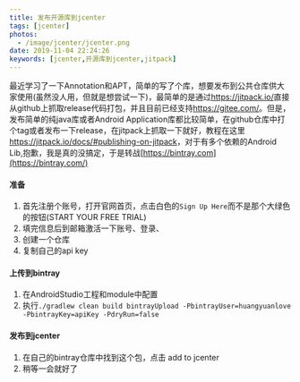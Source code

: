 ```yaml
---
title: 发布开源库到jcenter
tags: [jcenter]
photos:
  - /image/jcenter/jcenter.png
date: 2019-11-04 22:24:26
keywords: [jcenter,开源库到jcenter,jitpack]
---
```


最近学习了一下Annotation和APT，简单的写了个库，想要发布到公共仓库供大家使用(虽然没人用，但就是想尝试一下)，最简单的是通过<https://jitpack.io/>直接从github上抓取release代码打包，并且目前已经支持<https://gitee.com/>。但是，发布简单的纯java库或者Android Application库都比较简单，在github仓库中打个tag或者发布一下release，在jitpack上抓取一下就好，教程在这里<https://jitpack.io/docs/#publishing-on-jitpack>，对于有多个依赖的Android Lib,抱歉，我是真的没搞定，于是转战[https://bintray.com](https://bintray.com/)

<!--more-->

####  准备

1. 首先注册个账号，打开官网首页，点击白色的`Sign Up Here`而不是那个大绿色的按钮(START YOUR FREE TRIAL)
2. 填完信息后到邮箱激活一下账号、登录、
3. 创建一个仓库
4. 复制自己的api key
#### 上传到bintray
1. 在AndroidStudio工程和module中配置
2. 执行`./gradlew clean build bintrayUpload -PbintrayUser=huangyuanlove -PbintrayKey=apiKey -PdryRun=false`


#### 发布到jcenter
1. 在自己的bintray仓库中找到这个包，点击 add to jcenter
2. 稍等一会就好了

#### 